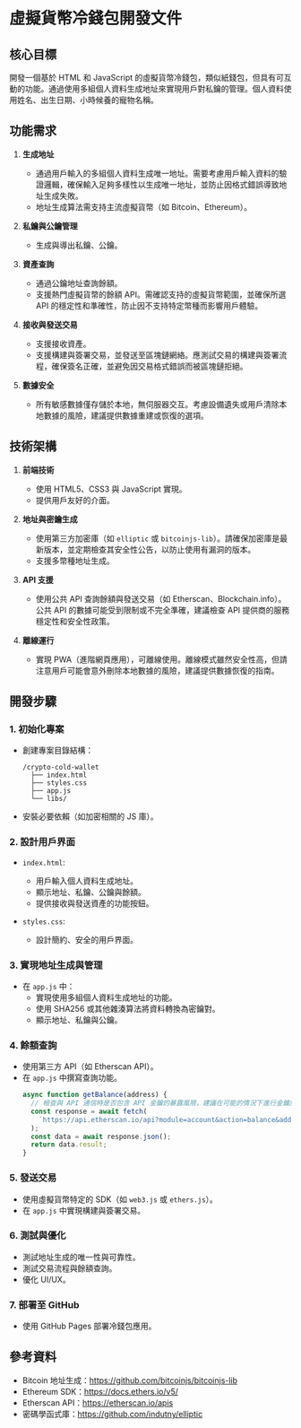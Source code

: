 # 虛擬貨幣冷錢包開發文件

## 核心目標

開發一個基於 HTML 和 JavaScript 的虛擬貨幣冷錢包，類似紙錢包，但具有可互動的功能。通過使用多組個人資料生成地址來實現用戶對私鑰的管理。個人資料使用姓名、出生日期、小時候養的寵物名稱。

## 功能需求

1. **生成地址**

   - 通過用戶輸入的多組個人資料生成唯一地址。需要考慮用戶輸入資料的驗證邏輯，確保輸入足夠多樣性以生成唯一地址，並防止因格式錯誤導致地址生成失敗。
   - 地址生成算法需支持主流虛擬貨幣（如 Bitcoin、Ethereum）。

2. **私鑰與公鑰管理**

   - 生成與導出私鑰、公鑰。

3. **資產查詢**

   - 通過公鑰地址查詢餘額。
   - 支援熱門虛擬貨幣的餘額 API。需確認支持的虛擬貨幣範圍，並確保所選 API 的穩定性和準確性，防止因不支持特定幣種而影響用戶體驗。

4. **接收與發送交易**

   - 支援接收資產。
   - 支援構建與簽署交易，並發送至區塊鏈網絡。應測試交易的構建與簽署流程，確保簽名正確，並避免因交易格式錯誤而被區塊鏈拒絕。

5. **數據安全**
   - 所有敏感數據僅存儲於本地，無伺服器交互。考慮設備遺失或用戶清除本地數據的風險，建議提供數據重建或恢復的選項。

## 技術架構

1. **前端技術**

   - 使用 HTML5、CSS3 與 JavaScript 實現。
   - 提供用戶友好的介面。

2. **地址與密鑰生成**

   - 使用第三方加密庫（如 `elliptic` 或 `bitcoinjs-lib`）。請確保加密庫是最新版本，並定期檢查其安全性公告，以防止使用有漏洞的版本。
   - 支援多幣種地址生成。

3. **API 支援**

   - 使用公共 API 查詢餘額與發送交易（如 Etherscan、Blockchain.info）。公共 API 的數據可能受到限制或不完全準確，建議檢查 API 提供商的服務穩定性和安全性政策。

4. **離線運行**
   - 實現 PWA（進階網頁應用），可離線使用。離線模式雖然安全性高，但請注意用戶可能會意外刪除本地數據的風險，建議提供數據恢復的指南。

## 開發步驟

### 1. 初始化專案

- 創建專案目錄結構：
  ```
  /crypto-cold-wallet
    ├── index.html
    ├── styles.css
    ├── app.js
    └── libs/
  ```
- 安裝必要依賴（如加密相關的 JS 庫）。

### 2. 設計用戶界面

- `index.html`:

  - 用戶輸入個人資料生成地址。
  - 顯示地址、私鑰、公鑰與餘額。
  - 提供接收與發送資產的功能按鈕。

- `styles.css`:
  - 設計簡約、安全的用戶界面。

### 3. 實現地址生成與管理

- 在 `app.js` 中：
  - 實現使用多組個人資料生成地址的功能。
  - 使用 SHA256 或其他雜湊算法將資料轉換為密鑰對。
  - 顯示地址、私鑰與公鑰。

### 4. 餘額查詢

- 使用第三方 API（如 Etherscan API）。
- 在 `app.js` 中撰寫查詢功能。
  ```javascript
  async function getBalance(address) {
    // 檢查與 API 通信時是否包含 API 金鑰的暴露風險，建議在可能的情況下進行金鑰加密或設置使用限制。
    const response = await fetch(
      `https://api.etherscan.io/api?module=account&action=balance&address=${address}&tag=latest&apikey=YourApiKeyToken`
    );
    const data = await response.json();
    return data.result;
  }
  ```

### 5. 發送交易

- 使用虛擬貨幣特定的 SDK（如 `web3.js` 或 `ethers.js`）。
- 在 `app.js` 中實現構建與簽署交易。

### 6. 測試與優化

- 測試地址生成的唯一性與可靠性。
- 測試交易流程與餘額查詢。
- 優化 UI/UX。

### 7. 部署至 GitHub

- 使用 GitHub Pages 部署冷錢包應用。

## 參考資料

- Bitcoin 地址生成：https://github.com/bitcoinjs/bitcoinjs-lib
- Ethereum SDK：https://docs.ethers.io/v5/
- Etherscan API：https://etherscan.io/apis
- 密碼學函式庫：https://github.com/indutny/elliptic
